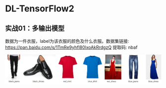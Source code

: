 # DL-TensorFlow2
## 实战01：多输出模型

数据为一件衣服，label为该衣服的颜色及什么衣服。数据集链接: https://pan.baidu.com/s/1TmRe9yhfl80lxoAkRrdgzQ 提取码: nbaf 

![image-20200929152305161](https://raw.githubusercontent.com/dlNone/images2link/master/img/image-20200929152305161.png)

